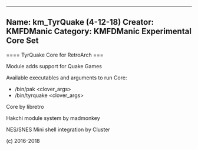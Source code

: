 -----------------------
Name: km_TyrQuake (4-12-18)
Creator: KMFDManic
Category: KMFDManic Experimental Core Set
-----------------------
==== TyrQuake Core for RetroArch ===

Module adds support for Quake Games

Available executables and arguments to run Core:
- /bin/pak <rom> <clover_args>
- /bin/tyrquake <rom> <clover_args>

Core by libretro

Hakchi module system by madmonkey

NES/SNES Mini shell integration by Cluster

(c) 2016-2018
